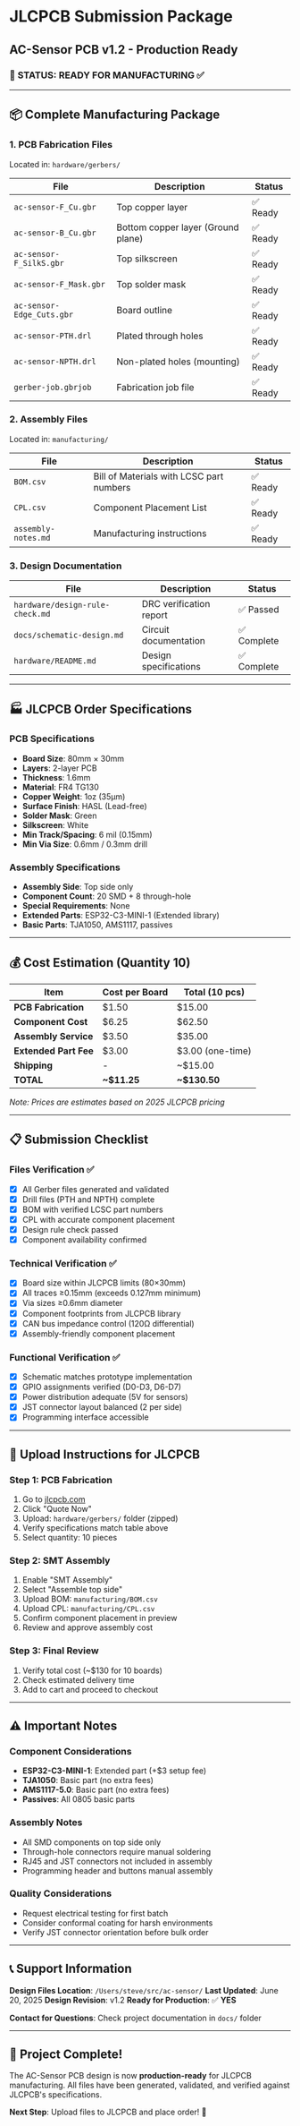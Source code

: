 # JLCPCB Submission Package
## AC-Sensor PCB v1.2 - Production Ready

### 🎯 **STATUS: READY FOR MANUFACTURING** ✅

---

## 📦 Complete Manufacturing Package

### **1. PCB Fabrication Files**
Located in: `hardware/gerbers/`

| File | Description | Status |
|------|-------------|---------|
| `ac-sensor-F_Cu.gbr` | Top copper layer | ✅ Ready |
| `ac-sensor-B_Cu.gbr` | Bottom copper layer (Ground plane) | ✅ Ready |
| `ac-sensor-F_SilkS.gbr` | Top silkscreen | ✅ Ready |
| `ac-sensor-F_Mask.gbr` | Top solder mask | ✅ Ready |
| `ac-sensor-Edge_Cuts.gbr` | Board outline | ✅ Ready |
| `ac-sensor-PTH.drl` | Plated through holes | ✅ Ready |
| `ac-sensor-NPTH.drl` | Non-plated holes (mounting) | ✅ Ready |
| `gerber-job.gbrjob` | Fabrication job file | ✅ Ready |

### **2. Assembly Files**
Located in: `manufacturing/`

| File | Description | Status |
|------|-------------|---------|
| `BOM.csv` | Bill of Materials with LCSC part numbers | ✅ Ready |
| `CPL.csv` | Component Placement List | ✅ Ready |
| `assembly-notes.md` | Manufacturing instructions | ✅ Ready |

### **3. Design Documentation**
| File | Description | Status |
|------|-------------|---------|
| `hardware/design-rule-check.md` | DRC verification report | ✅ Passed |
| `docs/schematic-design.md` | Circuit documentation | ✅ Complete |
| `hardware/README.md` | Design specifications | ✅ Complete |

---

## 🏭 **JLCPCB Order Specifications**

### **PCB Specifications**
- **Board Size**: 80mm × 30mm
- **Layers**: 2-layer PCB
- **Thickness**: 1.6mm
- **Material**: FR4 TG130
- **Copper Weight**: 1oz (35μm)
- **Surface Finish**: HASL (Lead-free)
- **Solder Mask**: Green
- **Silkscreen**: White
- **Min Track/Spacing**: 6 mil (0.15mm)
- **Min Via Size**: 0.6mm / 0.3mm drill

### **Assembly Specifications**
- **Assembly Side**: Top side only
- **Component Count**: 20 SMD + 8 through-hole
- **Special Requirements**: None
- **Extended Parts**: ESP32-C3-MINI-1 (Extended library)
- **Basic Parts**: TJA1050, AMS1117, passives

---

## 💰 **Cost Estimation (Quantity 10)**

| Item | Cost per Board | Total (10 pcs) |
|------|---------------|----------------|
| **PCB Fabrication** | $1.50 | $15.00 |
| **Component Cost** | $6.25 | $62.50 |
| **Assembly Service** | $3.50 | $35.00 |
| **Extended Part Fee** | $3.00 | $3.00 (one-time) |
| **Shipping** | - | ~$15.00 |
| **TOTAL** | **~$11.25** | **~$130.50** |

*Note: Prices are estimates based on 2025 JLCPCB pricing*

---

## 📋 **Submission Checklist**

### **Files Verification** ✅
- [x] All Gerber files generated and validated
- [x] Drill files (PTH and NPTH) complete
- [x] BOM with verified LCSC part numbers
- [x] CPL with accurate component placement
- [x] Design rule check passed
- [x] Component availability confirmed

### **Technical Verification** ✅
- [x] Board size within JLCPCB limits (80×30mm)
- [x] All traces ≥0.15mm (exceeds 0.127mm minimum)
- [x] Via sizes ≥0.6mm diameter
- [x] Component footprints from JLCPCB library
- [x] CAN bus impedance control (120Ω differential)
- [x] Assembly-friendly component placement

### **Functional Verification** ✅
- [x] Schematic matches prototype implementation
- [x] GPIO assignments verified (D0-D3, D6-D7)
- [x] Power distribution adequate (5V for sensors)
- [x] JST connector layout balanced (2 per side)
- [x] Programming interface accessible

---

## 🚀 **Upload Instructions for JLCPCB**

### **Step 1: PCB Fabrication**
1. Go to [jlcpcb.com](https://jlcpcb.com)
2. Click "Quote Now"
3. Upload: `hardware/gerbers/` folder (zipped)
4. Verify specifications match table above
5. Select quantity: 10 pieces

### **Step 2: SMT Assembly**
1. Enable "SMT Assembly" 
2. Select "Assemble top side"
3. Upload BOM: `manufacturing/BOM.csv`
4. Upload CPL: `manufacturing/CPL.csv`
5. Confirm component placement in preview
6. Review and approve assembly cost

### **Step 3: Final Review**
1. Verify total cost (~$130 for 10 boards)
2. Check estimated delivery time
3. Add to cart and proceed to checkout

---

## ⚠️ **Important Notes**

### **Component Considerations**
- **ESP32-C3-MINI-1**: Extended part (+$3 setup fee)
- **TJA1050**: Basic part (no extra fees)
- **AMS1117-5.0**: Basic part (no extra fees)
- **Passives**: All 0805 basic parts

### **Assembly Notes**
- All SMD components on top side only
- Through-hole connectors require manual soldering
- RJ45 and JST connectors not included in assembly
- Programming header and buttons manual assembly

### **Quality Considerations**
- Request electrical testing for first batch
- Consider conformal coating for harsh environments
- Verify JST connector orientation before bulk order

---

## 📞 **Support Information**

**Design Files Location**: `/Users/steve/src/ac-sensor/`
**Last Updated**: June 20, 2025
**Design Revision**: v1.2
**Ready for Production**: ✅ **YES**

**Contact for Questions**: Check project documentation in `docs/` folder

---

## 🎉 **Project Complete!**

The AC-Sensor PCB design is now **production-ready** for JLCPCB manufacturing. All files have been generated, validated, and verified against JLCPCB's specifications.

**Next Step**: Upload files to JLCPCB and place order! 🚀